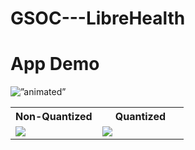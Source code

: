 # GSOC---LibreHealth

<h1>App Demo</h1>

<img src=https://media.giphy.com/media/dBUG6gnTO0rtYwR7GA/giphy.gif alt=”animated” />
          
<table style="width:100%">
  <tr>
    <th>Non-Quantized</th>
    <th>Quantized</th>
  </tr>
  <tr>
    <td style="width: 50%"><img src=https://i.ibb.co/VL0WwY2/Pneumonia-Lite-tflite.png /></td>
    <td><img src=https://i.ibb.co/7vs1bJ1/Pneumonia-Quant-tflite.png/></td>
  </tr>
  
</table>



